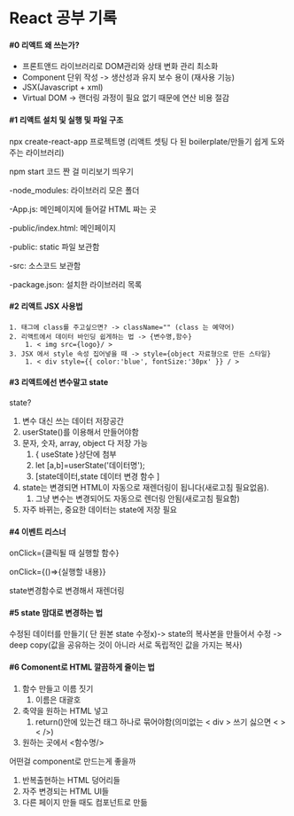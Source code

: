 # React 공부 기록

#### #0 리액트 왜 쓰는가?

 - 프론트앤드 라이브러리로 DOM관리와 상태 변화 관리 최소화
- Component 단위 작성 -> 생산성과 유지 보수 용이 (재사용 기능)
- JSX(Javascript + xml)
- Virtual DOM -> 랜더링 과정이 필요 없기 때문에 연산 비용 절감

#### #1 리액트 설치 및 실행 및 파일 구조

npx create-react-app 프로젝트명 (리액트 셋팅 다 된 boilerplate/만들기 쉽게 도와주는 라이브러리)

npm start 코드 짠 걸 미리보기 띄우기

-node_modules: 라이브러리 모은 폴더

-App.js: 메인페이지에 들어갈 HTML 짜는 곳 

-public/index.html: 메인페이지

-public: static 파일 보관함

-src: 소스코드 보관함

-package.json: 설치한 라이브러리 목록

#### #2 리액트 JSX 사용법

 	1. 태그에 class를 주고싶으면? -> className="" (class 는 예약어)
 	2. 리액트에서 데이터 바인딩 쉽게하는 법 -> {변수명,함수}
      	1. < img src={logo}/ >
 	3. JSX 에서 style 속성 집어넣을 때 -> style={object 자료형으로 만든 스타일}
      	1. < div style={{ color:'blue', fontSize:'30px' }} / >

#### #3 리액트에선 변수말고 state

state?

1. 변수 대신 쓰는 데이터 저장공간
2. userState()를 이용해서 만들어야함
3. 문자, 숫자, array, object 다 저장 가능
   1.  { useState }상단에 첨부
   2. let [a,b]=userState('데이터명');
   3. [state데이터,state 데이터 변경 함수 ]
4. state는 변경되면 HTML이 자동으로 재렌더링이 됩니다(새로고침 필요없음).
   1.  그냥 변수는 변경되어도 자동으로 렌더링 안됨(새로고침 필요함)
5. 자주 바뀌는, 중요한 데이터는 state에 저장 필요

#### #4 이벤트 리스너

onClick={클릭될 때 실행할 함수}

onClick={()=>{실행할 내용}}

state변경함수로 변경해서 재렌더링

#### #5 state 맘대로 변경하는 법

수정된 데이터를 만들기( 단 원본 state 수정x)-> state의 복사본을 만들어서 수정 -> deep copy(값을 공유하는 것이 아니라 서로 독립적인 값을 가지는 복사)

#### #6 Comonent로 HTML 깔끔하게 줄이는 법

1. 함수 만들고 이름 짓기
   1. 이름은 대괄호
2. 축약을 원하는 HTML 넣고
   1. return()안에 있는건 태그 하나로 묶어야함(의미없는 < div > 쓰기 싫으면 < > < />)
3. 원하는 곳에서 <함수명/>

어떤걸 component로 만드는게 좋을까

1. 반복출현하는 HTML 덩어리들
2. 자주 변경되는 HTML UI들
3. 다른 페이지 만들 때도 컴포넌트로 만듦



